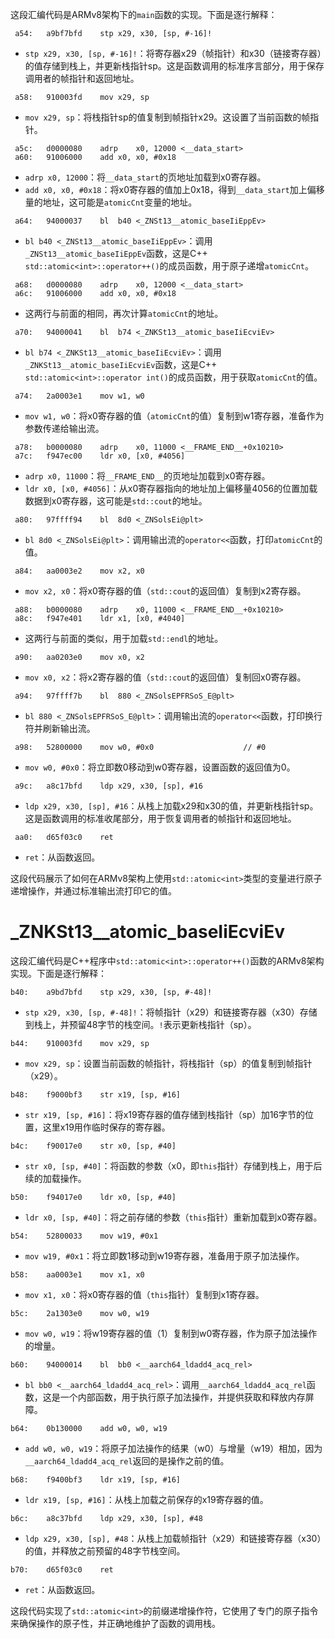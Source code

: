 这段汇编代码是ARMv8架构下的`main`函数的实现。下面是逐行解释：

```assembly
 a54:	a9bf7bfd 	stp	x29, x30, [sp, #-16]!
```
- `stp x29, x30, [sp, #-16]!`：将寄存器x29（帧指针）和x30（链接寄存器）的值存储到栈上，并更新栈指针sp。这是函数调用的标准序言部分，用于保存调用者的帧指针和返回地址。

```assembly
 a58:	910003fd 	mov	x29, sp
```
- `mov x29, sp`：将栈指针sp的值复制到帧指针x29。这设置了当前函数的帧指针。

```assembly
 a5c:	d0000080 	adrp	x0, 12000 <__data_start>
 a60:	91006000 	add	x0, x0, #0x18
```
- `adrp x0, 12000`：将`__data_start`的页地址加载到x0寄存器。
- `add x0, x0, #0x18`：将x0寄存器的值加上0x18，得到`__data_start`加上偏移量的地址，这可能是`atomicCnt`变量的地址。

```assembly
 a64:	94000037 	bl	b40 <_ZNSt13__atomic_baseIiEppEv>
```
- `bl b40 <_ZNSt13__atomic_baseIiEppEv>`：调用`_ZNSt13__atomic_baseIiEppEv`函数，这是C++ `std::atomic<int>::operator++()`的成员函数，用于原子递增`atomicCnt`。

```assembly
 a68:	d0000080 	adrp	x0, 12000 <__data_start>
 a6c:	91006000 	add	x0, x0, #0x18
```
- 这两行与前面的相同，再次计算`atomicCnt`的地址。

```assembly
 a70:	94000041 	bl	b74 <_ZNKSt13__atomic_baseIiEcviEv>
```
- `bl b74 <_ZNKSt13__atomic_baseIiEcviEv>`：调用`_ZNKSt13__atomic_baseIiEcviEv`函数，这是C++ `std::atomic<int>::operator int()`的成员函数，用于获取`atomicCnt`的值。

```assembly
 a74:	2a0003e1 	mov	w1, w0
```
- `mov w1, w0`：将x0寄存器的值（`atomicCnt`的值）复制到w1寄存器，准备作为参数传递给输出流。

```assembly
 a78:	b0000080 	adrp	x0, 11000 <__FRAME_END__+0x10210>
 a7c:	f947ec00 	ldr	x0, [x0, #4056]
```
- `adrp x0, 11000`：将`__FRAME_END__`的页地址加载到x0寄存器。
- `ldr x0, [x0, #4056]`：从x0寄存器指向的地址加上偏移量4056的位置加载数据到x0寄存器，这可能是`std::cout`的地址。

```assembly
 a80:	97ffff94 	bl	8d0 <_ZNSolsEi@plt>
```
- `bl 8d0 <_ZNSolsEi@plt>`：调用输出流的`operator<<`函数，打印`atomicCnt`的值。

```assembly
 a84:	aa0003e2 	mov	x2, x0
```
- `mov x2, x0`：将x0寄存器的值（`std::cout`的返回值）复制到x2寄存器。

```assembly
 a88:	b0000080 	adrp	x0, 11000 <__FRAME_END__+0x10210>
 a8c:	f947e401 	ldr	x1, [x0, #4040]
```
- 这两行与前面的类似，用于加载`std::endl`的地址。

```assembly
 a90:	aa0203e0 	mov	x0, x2
```
- `mov x0, x2`：将x2寄存器的值（`std::cout`的返回值）复制回x0寄存器。

```assembly
 a94:	97ffff7b 	bl	880 <_ZNSolsEPFRSoS_E@plt>
```
- `bl 880 <_ZNSolsEPFRSoS_E@plt>`：调用输出流的`operator<<`函数，打印换行符并刷新输出流。

```assembly
 a98:	52800000 	mov	w0, #0x0                   	// #0
```
- `mov w0, #0x0`：将立即数0移动到w0寄存器，设置函数的返回值为0。

```assembly
 a9c:	a8c17bfd 	ldp	x29, x30, [sp], #16
```
- `ldp x29, x30, [sp], #16`：从栈上加载x29和x30的值，并更新栈指针sp。这是函数调用的标准收尾部分，用于恢复调用者的帧指针和返回地址。

```assembly
 aa0:	d65f03c0 	ret
```
- `ret`：从函数返回。

这段代码展示了如何在ARMv8架构上使用`std::atomic<int>`类型的变量进行原子递增操作，并通过标准输出流打印它的值。


# _ZNKSt13__atomic_baseIiEcviEv

这段汇编代码是C++程序中`std::atomic<int>::operator++()`函数的ARMv8架构实现。下面是逐行解释：

```assembly
b40:	a9bd7bfd 	stp	x29, x30, [sp, #-48]!
```
- `stp x29, x30, [sp, #-48]!`：将帧指针（x29）和链接寄存器（x30）存储到栈上，并预留48字节的栈空间。`!`表示更新栈指针（sp）。

```assembly
b44:	910003fd 	mov	x29, sp
```
- `mov x29, sp`：设置当前函数的帧指针，将栈指针（sp）的值复制到帧指针（x29）。

```assembly
b48:	f9000bf3 	str	x19, [sp, #16]
```
- `str x19, [sp, #16]`：将x19寄存器的值存储到栈指针（sp）加16字节的位置，这里x19用作临时保存的寄存器。

```assembly
b4c:	f90017e0 	str	x0, [sp, #40]
```
- `str x0, [sp, #40]`：将函数的参数（x0，即`this`指针）存储到栈上，用于后续的加载操作。

```assembly
b50:	f94017e0 	ldr	x0, [sp, #40]
```
- `ldr x0, [sp, #40]`：将之前存储的参数（`this`指针）重新加载到x0寄存器。

```assembly
b54:	52800033 	mov	w19, #0x1
```
- `mov w19, #0x1`：将立即数1移动到w19寄存器，准备用于原子加法操作。

```assembly
b58:	aa0003e1 	mov	x1, x0
```
- `mov x1, x0`：将x0寄存器的值（`this`指针）复制到x1寄存器。

```assembly
b5c:	2a1303e0 	mov	w0, w19
```
- `mov w0, w19`：将w19寄存器的值（1）复制到w0寄存器，作为原子加法操作的增量。

```assembly
b60:	94000014 	bl	bb0 <__aarch64_ldadd4_acq_rel>
```
- `bl bb0 <__aarch64_ldadd4_acq_rel>`：调用`__aarch64_ldadd4_acq_rel`函数，这是一个内部函数，用于执行原子加法操作，并提供获取和释放内存屏障。

```assembly
b64:	0b130000 	add	w0, w0, w19
```
- `add w0, w0, w19`：将原子加法操作的结果（w0）与增量（w19）相加，因为`__aarch64_ldadd4_acq_rel`返回的是操作之前的值。

```assembly
b68:	f9400bf3 	ldr	x19, [sp, #16]
```
- `ldr x19, [sp, #16]`：从栈上加载之前保存的x19寄存器的值。

```assembly
b6c:	a8c37bfd 	ldp	x29, x30, [sp], #48
```
- `ldp x29, x30, [sp], #48`：从栈上加载帧指针（x29）和链接寄存器（x30）的值，并释放之前预留的48字节栈空间。

```assembly
b70:	d65f03c0 	ret
```
- `ret`：从函数返回。

这段代码实现了`std::atomic<int>`的前缀递增操作符，它使用了专门的原子指令来确保操作的原子性，并正确地维护了函数的调用栈。
